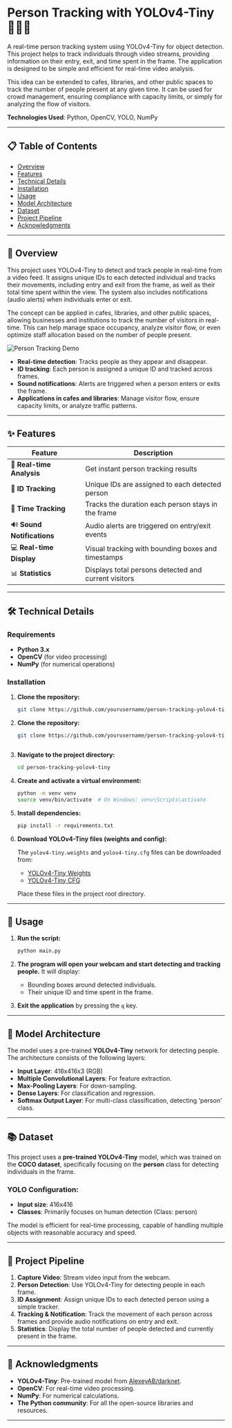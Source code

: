 # Person Tracking with YOLOv4-Tiny 🧑‍🤝‍🧑

A real-time person tracking system using YOLOv4-Tiny for object detection. This project helps to track individuals through video streams, providing information on their entry, exit, and time spent in the frame. The application is designed to be simple and efficient for real-time video analysis.

This idea can be extended to cafes, libraries, and other public spaces to track the number of people present at any given time. It can be used for crowd management, ensuring compliance with capacity limits, or simply for analyzing the flow of visitors.

**Technologies Used**: Python, OpenCV, YOLO, NumPy

---

## 📋 Table of Contents

- [Overview](#overview)
- [Features](#features)
- [Technical Details](#technical-details)
- [Installation](#installation)
- [Usage](#usage)
- [Model Architecture](#model-architecture)
- [Dataset](#dataset)
- [Project Pipeline](#project-pipeline)
- [Acknowledgments](#acknowledgments)

---

## 🌱 Overview

This project uses YOLOv4-Tiny to detect and track people in real-time from a video feed. It assigns unique IDs to each detected individual and tracks their movements, including entry and exit from the frame, as well as their total time spent within the view. The system also includes notifications (audio alerts) when individuals enter or exit.

The concept can be applied in cafes, libraries, and other public spaces, allowing businesses and institutions to track the number of visitors in real-time. This can help manage space occupancy, analyze visitor flow, or even optimize staff allocation based on the number of people present.

![Person Tracking Demo](![image](https://github.com/user-attachments/assets/4faa68c5-48de-4a54-8749-75f2d02e8de1)
)

- **Real-time detection**: Tracks people as they appear and disappear.
- **ID tracking**: Each person is assigned a unique ID and tracked across frames.
- **Sound notifications**: Alerts are triggered when a person enters or exits the frame.
- **Applications in cafes and libraries**: Manage visitor flow, ensure capacity limits, or analyze traffic patterns.

---

## ✨ Features

| Feature                   | Description                                             |
| ------------------------- | ------------------------------------------------------- |
| 🚀 **Real-time Analysis**   | Get instant person tracking results                     |
| 🧠 **ID Tracking**          | Unique IDs are assigned to each detected person         |
| 🎯 **Time Tracking**        | Tracks the duration each person stays in the frame      |
| 🔊 **Sound Notifications**  | Audio alerts are triggered on entry/exit events         |
| 💻 **Real-time Display**    | Visual tracking with bounding boxes and timestamps      |
| 📊 **Statistics**           | Displays total persons detected and current visitors    |

---

## 🛠️ Technical Details

### Requirements

- **Python 3.x**
- **OpenCV** (for video processing)
- **NumPy** (for numerical operations)

### Installation

1. **Clone the repository:**
   ```bash
   git clone https://github.com/yourusername/person-tracking-yolov4-tiny.git


1. **Clone the repository:**
   ```bash
   git clone https://github.com/yourusername/person-tracking-yolov4-tiny.git



2. **Navigate to the project directory:**

   ```bash
   cd person-tracking-yolov4-tiny
   ```

3. **Create and activate a virtual environment:**

   ```bash
   python -m venv venv
   source venv/bin/activate  # On Windows: venv\Scripts\activate
   ```

4. **Install dependencies:**

   ```bash
   pip install -r requirements.txt
   ```

5. **Download YOLOv4-Tiny files (weights and config):**

   The `yolov4-tiny.weights` and `yolov4-tiny.cfg` files can be downloaded from:

   * [YOLOv4-Tiny Weights](https://github.com/AlexeyAB/darknet/releases/download/darknet_yolo_v4_pre/yolov4-tiny.weights)
   * [YOLOv4-Tiny CFG](https://raw.githubusercontent.com/AlexeyAB/darknet/master/cfg/yolov4-tiny.cfg)

   Place these files in the project root directory.

---

## 🚀 Usage

1. **Run the script:**

   ```bash
   python main.py
   ```

2. **The program will open your webcam and start detecting and tracking people.** It will display:

   * Bounding boxes around detected individuals.
   * Their unique ID and time spent in the frame.

3. **Exit the application** by pressing the `q` key.

---

## 🧠 Model Architecture

The model uses a pre-trained **YOLOv4-Tiny** network for detecting people. The architecture consists of the following layers:

* **Input Layer**: 416x416x3 (RGB)
* **Multiple Convolutional Layers**: For feature extraction.
* **Max-Pooling Layers**: For down-sampling.
* **Dense Layers**: For classification and regression.
* **Softmax Output Layer**: For multi-class classification, detecting 'person' class.

---

## 📚 Dataset

This project uses a **pre-trained YOLOv4-Tiny** model, which was trained on the **COCO dataset**, specifically focusing on the **person** class for detecting individuals in the frame.

### YOLO Configuration:

* **Input size**: 416x416
* **Classes**: Primarily focuses on human detection (Class: person)

The model is efficient for real-time processing, capable of handling multiple objects with reasonable accuracy and speed.

---

## 🎯 Project Pipeline

1. **Capture Video**: Stream video input from the webcam.
2. **Person Detection**: Use YOLOv4-Tiny for detecting people in each frame.
3. **ID Assignment**: Assign unique IDs to each detected person using a simple tracker.
4. **Tracking & Notification**: Track the movement of each person across frames and provide audio notifications on entry and exit.
5. **Statistics**: Display the total number of people detected and currently present in the frame.

---

## 🤝 Acknowledgments

* **YOLOv4-Tiny**: Pre-trained model from [AlexeyAB/darknet](https://github.com/AlexeyAB/darknet).
* **OpenCV**: For real-time video processing.
* **NumPy**: For numerical calculations.
* **The Python community**: For all the open-source libraries and resources.

---


```
